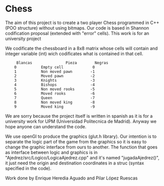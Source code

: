 # Chess
The aim of this project is to create a two player Chess programmed in C++ (POO structure) without using bitmaps. Our code is based in Shannon codification proposal (extended with "error" cells). This work is for an university project

We codificate the chessboard in a 8x8 matrix whose cells will contain and integer variable (int) wich codificates what is contained in that cell. 

	     Blancas			   Pieza		Negras
		0			Empty cell  	  	   0
		1			Non moved pawn		  -1
		2			Moved pawn      	  -2   
		3			Knights				  -3
		4			Bishops			  	  -4
		5			Non moved rooks		  -5
		6			Moved rooks 		  -6
		7			Queen			  	  -7
		8			Non moved king		  -8
		9			Moved king		  	  -9


	
We are sorry because the project itself is written in spanish as it is for a university work for UPM (Universidad Politecnica de Madrid). Anyway we hope anyone can understand the code.

We use openGl to produce the graphics (glut.h library). Our intention is to separate the logic part of the game from the graphics so it is easy to change the graphic interface from ours to another. The function that goes as interface between logic and graphics is in "Ajedrez/src/Logico/LogicaAjedrez.cpp" and it's named "jugadaAjedrez()", it just need the origin and destination coordinates in a struc (syntax specified in the code).

Work done by Enrique Heredia Aguado and Pilar López Ruescas
	
